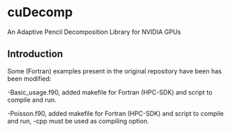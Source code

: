 # cuDecomp

An Adaptive Pencil Decomposition Library for NVIDIA GPUs

## Introduction

Some (Fortran) examples present in the original repository have been has been modified:

-Basic_usage.f90, added makefile for Fortran (HPC-SDK) and script to compile and run.

-Poisson.f90, added makefile for Fortran (HPC-SDK) and script to compile and run, -cpp must be used as compiling option.
